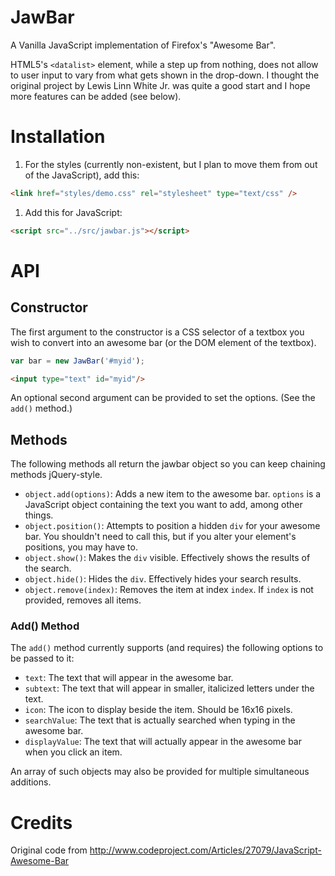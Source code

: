 # JawBar

A Vanilla JavaScript implementation of Firefox's "Awesome Bar".

HTML5's `<datalist>` element, while a step up from nothing, does not
allow to user input to vary from what gets shown in the drop-down.
I thought the original project by Lewis Linn White Jr. was quite a
good start and I hope more features can be added (see below).

# Installation

1. For the styles (currently non-existent, but I plan to move them from
out of the JavaScript), add this:
```html
<link href="styles/demo.css" rel="stylesheet" type="text/css" />
```
1. Add this for JavaScript:
```html
<script src="../src/jawbar.js"></script>
```

<!--
# Todos

1. 
-->
# API

## Constructor

The first argument to the constructor is a CSS selector of a textbox
you wish to convert into an awesome bar (or the DOM element
of the textbox).

```javascript
var bar = new JawBar('#myid');
```
```html
<input type="text" id="myid"/>
```

An optional second argument can be provided to set the options. (See
the `add()` method.)

## Methods

The following methods all return the jawbar object so you can keep chaining methods jQuery-style.

- `object.add(options)`: Adds a new item to the awesome bar. `options` is a JavaScript object containing the text you want to add, among other things.
- `object.position()`: Attempts to position a hidden `div` for your awesome bar. You shouldn't need to call this, but if you alter your element's positions, you may have to.
- `object.show()`: Makes the `div` visible. Effectively shows the results of the search.
- `object.hide()`: Hides the `div`. Effectively hides your search results.
- `object.remove(index)`: Removes the item at index `index`. If `index` is not provided, removes all items.

### Add() Method

The `add()` method currently supports (and requires) the following options to be passed to it:

- `text`: The text that will appear in the awesome bar.
- `subtext`: The text that will appear in smaller, italicized letters under the text.
- `icon`: The icon to display beside the item. Should be 16x16 pixels.
- `searchValue`: The text that is actually searched when typing in the awesome bar.
- `displayValue`: The text that will actually appear in the awesome bar when you click an item.

An array of such objects may also be provided for multiple simultaneous additions.

# Credits

Original code from http://www.codeproject.com/Articles/27079/JavaScript-Awesome-Bar
